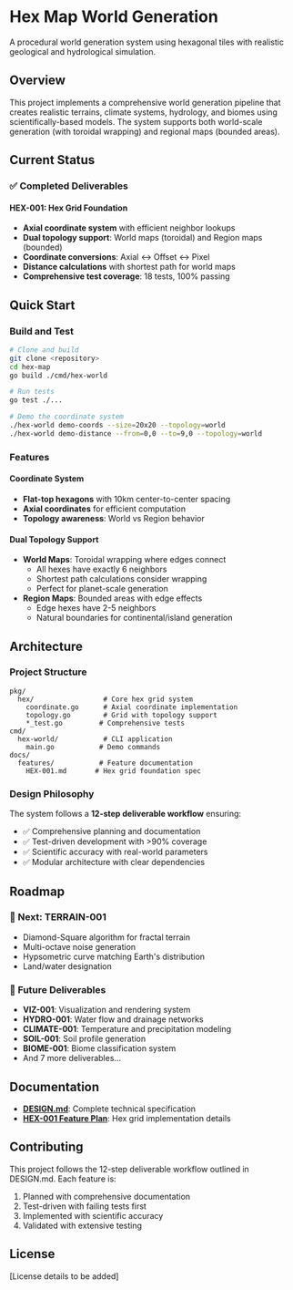 # Hex Map World Generation

A procedural world generation system using hexagonal tiles with realistic geological and hydrological simulation.

## Overview

This project implements a comprehensive world generation pipeline that creates realistic terrains, climate systems, hydrology, and biomes using scientifically-based models. The system supports both world-scale generation (with toroidal wrapping) and regional maps (bounded areas).

## Current Status

### ✅ Completed Deliverables

#### HEX-001: Hex Grid Foundation
- **Axial coordinate system** with efficient neighbor lookups
- **Dual topology support**: World maps (toroidal) and Region maps (bounded)
- **Coordinate conversions**: Axial ↔ Offset ↔ Pixel
- **Distance calculations** with shortest path for world maps
- **Comprehensive test coverage**: 18 tests, 100% passing

## Quick Start

### Build and Test
```bash
# Clone and build
git clone <repository>
cd hex-map
go build ./cmd/hex-world

# Run tests
go test ./...

# Demo the coordinate system
./hex-world demo-coords --size=20x20 --topology=world
./hex-world demo-distance --from=0,0 --to=9,0 --topology=world
```

### Features

#### Coordinate System
- **Flat-top hexagons** with 10km center-to-center spacing
- **Axial coordinates** for efficient computation
- **Topology awareness**: World vs Region behavior

#### Dual Topology Support
- **World Maps**: Toroidal wrapping where edges connect
  - All hexes have exactly 6 neighbors
  - Shortest path calculations consider wrapping
  - Perfect for planet-scale generation
- **Region Maps**: Bounded areas with edge effects
  - Edge hexes have 2-5 neighbors  
  - Natural boundaries for continental/island generation

## Architecture

### Project Structure
```
pkg/
  hex/                 # Core hex grid system
    coordinate.go      # Axial coordinate implementation
    topology.go        # Grid with topology support
    *_test.go         # Comprehensive tests
cmd/
  hex-world/           # CLI application
    main.go           # Demo commands
docs/
  features/           # Feature documentation
    HEX-001.md       # Hex grid foundation spec
```

### Design Philosophy

The system follows a **12-step deliverable workflow** ensuring:
- ✅ Comprehensive planning and documentation
- ✅ Test-driven development with >90% coverage
- ✅ Scientific accuracy with real-world parameters
- ✅ Modular architecture with clear dependencies

## Roadmap

### 🔄 Next: TERRAIN-001
- Diamond-Square algorithm for fractal terrain
- Multi-octave noise generation
- Hypsometric curve matching Earth's distribution
- Land/water designation

### 🔮 Future Deliverables
- **VIZ-001**: Visualization and rendering system
- **HYDRO-001**: Water flow and drainage networks
- **CLIMATE-001**: Temperature and precipitation modeling
- **SOIL-001**: Soil profile generation
- **BIOME-001**: Biome classification system
- And 7 more deliverables...

## Documentation

- **[DESIGN.md](DESIGN.md)**: Complete technical specification
- **[HEX-001 Feature Plan](docs/features/HEX-001.md)**: Hex grid implementation details

## Contributing

This project follows the 12-step deliverable workflow outlined in DESIGN.md. Each feature is:
1. Planned with comprehensive documentation
2. Test-driven with failing tests first
3. Implemented with scientific accuracy
4. Validated with extensive testing

## License

[License details to be added]
